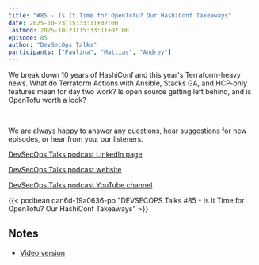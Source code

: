 ```yaml
---
title: "#85 - Is It Time for OpenTofu? Our HashiConf Takeaways"
date: 2025-10-23T15:33:11+02:00
lastmod: 2025-10-23T15:33:11+02:00
episode: 85
author: "DevSecOps Talks"
participants: ["Paulina", "Mattias", "Andrey"]
---
```


We break down 10 years of HashiConf and this year's Terraform-heavy news. What do Terraform Actions with Ansible, Stacks GA, and HCP-only features mean for day two work? Is open source getting left behind, and is OpenTofu worth a look?<p>&nbsp;</p><p>We are always happy to answer any questions, hear suggestions for new episodes, or hear from you, our listeners.</p><p><a href='https://www.linkedin.com/company/101418030'>DevSecOps Talks podcast LinkedIn page</a></p><p><a href='https://devsecops.fm/'>DevSecOps Talks podcast website</a></p><p><a href='https://youtube.com/channel/UCRjpE9xKxZeBkRgYiLErEjw'>DevSecOps Talks podcast YouTube channel</a></p>

<!--more-->

<!-- Player -->

 {{<  podbean qan6d-19a0636-pb "DEVSECOPS Talks #85 - Is It Time for OpenTofu? Our HashiConf Takeaways"  >}} 

## Notes

* [Video version](https://youtu.be/UmETTDsiZ5c)